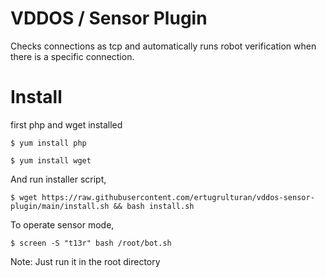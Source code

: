 # VDDOS / Sensor Plugin

Checks connections as tcp and automatically runs robot verification when there is a specific connection. 

# Install

first php and wget installed
```
$ yum install php
```
```
$ yum install wget
```

And run installer script,
```
$ wget https://raw.githubusercontent.com/ertugrulturan/vddos-sensor-plugin/main/install.sh && bash install.sh
```

To operate sensor mode,

```
$ screen -S "t13r" bash /root/bot.sh
```

Note: Just run it in the root directory
